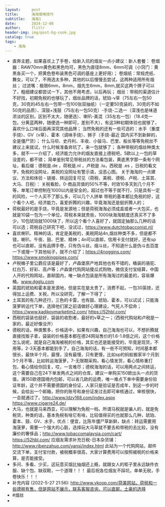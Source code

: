 ```yaml
---
layout:     post
title:      海淘使用技巧
subtitle:   海淘1
date:       2024-12-08
author:     flitlr
header-img: img/post-bg-cook.jpg
catalog: true
tags:
    - 海淘
---
```

- 直奔主题，如果喜欢上了手卷，给新入坑的烟友一点小建议：新人套餐：
       卷烟器：RAW70mm黄色和黑色均可，黑色为直径8mm、6mm可调（小窍门：黄黑各买一个，把黄色卷布装黑色可调的基座上更好用）；
       卷烟纸：常规虎纸、舞女，可以了，不用选太多种，其他的以后慢慢去尝试，这两种适用所有烟丝；
       过滤嘴：极限6mm，8mm，烟先生6mm，8mm,就买这两个牌子可以了，粗细建议都尝试一下，其他不用考虑，以后再玩；
       烟丝：带税的渠道估计不好找，初期免税的也够玩了，烟丝品牌的话，琥珀-v草（75左右一包50克，30克的45左右一包带一包100张双抽纸）（一定要50克装的，30克的不如50克的品质）、深鼓+浅鼓（75左右一包50克）-手烧-二选一（深浅也是味道浓淡的区别，区别不太大，随便选）、喇叭-美混（35左右一包）（18.4克一包，分黄蓝两种，随便选一种即可，差别不大），有这3种初期体验也就够了，喜欢什么口味后面再深究其他品牌；       当然免税的还有一些可选的：水手（重度手烧）、GV（v草）、霍本（调味手烧）、狮子（手烧-最近 国内买不到新鲜的，全是僵尸货）；
       什么马坝、史丹利、丰收、小骏马、巴里、船长等等免税丝不建议上来就试，什么时候准备弃坑了，来一包就够了；
       各种带税的烟丝种类太多，就不一一介绍了，经济能力允许的烟友直接上德税吧，5欧以上一包的草没差的，都不错；
       简单鉴别常见带税丝的方法看包装，黄底黑字那一条有个网址，看后缀：德税是.de ，荷税是.nl ，卢税是 .lu，西税是 .es  ，日税的看文字，免税的没网址，美税的没网址有警示语，没恶心图。
  关于海淘的一点建议、方法和体验 - 链接、转运回复可见（荷税、美税、德税、卢税、土耳其、大马、日税）：
  关税看脸，0-商品货值的50%不等，时效10多天到几个月不等，单笔订单控制在1000以内是安全的，超过也不等于就不行，只是具有一定的风险，一个人买不了那么多，可以几个人拼单
  带税的基本都比免税的好，这个看个人吧，经济能力，喜爱折腾的兴趣，毕竟海淘还是挺折腾人的；
- 荷税最好的是手烧，毕竟是发源地；但是荷税海淘必须成盒或者一大包买，也就是10袋一包为一个单位，荷税本来就贵些，1000块海淘额度还真买不了多少，10包琥珀就1000块了，所以这个看个人喜好了，就固定抽那么几种的话可以选；荷税自己研究下吧，没试过，https://www.dutchtobacconist.nl/
- 喜欢喇叭、精神的话，肯定是美税的，美税网站4n,烟丝种类不多，但是都不错，喇叭、午夜、鼓、巴里、精神；4n可以直邮，信用卡支付就好，还有sp也可以直邮，没有品牌手卷，只有伪斗丝，烟斗丝，不知道什么是伪斗去百度一下或搜一下其他帖子，就不介绍了；https://4noggins.com/    https://www.smokingpipes.com/
- 卢税桶子里公爵应该是最好了，卢森堡原产地其他也有不错的，桶装的骆驼、红白万、好彩、高卢等；卢森堡代购网站傻瓜式购物，微信支付宝结算，中国人开的代购网站，直邮国内，唯一缺点包装是所有海淘过的最差的，容易爆桶。www.dgglu.com
- 英国的琥珀和霍本是发源地，但是实在是太贵了，消费不起，一包30英镑，还得加上运费、关税，所以没研究，了解一下得了；
- 土耳其的有几种还行，三色的卡雷，也有鼓、琥珀、霍本，可以试试；只能海菠萝转运代下单，选择他们家之前请做好心理建设，气死人不偿命；https://www.kadikoymarketim2.com/     https://52hbl.com/
- 西税的袋装也挺好，袋装的收割者，最好的v草之一；（西税代购站和卢税是一家的，最近好像没开）
- 德税的话，种类繁多，价格适中，如果有兴趣，自己海淘也可以，不想折腾就直接找贩子拿，袋装的价格基本都在德24网站售价的1.6-1.8倍之间，这个价格怎么说呢，就是自己海淘被税的价格，其实也还是能接受的，毕竟是现货，不用等，2-3天基本都能到手了，自己海淘的话，有一些不可预知，时间基本都很长，最快半个月，最慢，没有最慢，只有更慢，比如sp的蚂蚁搬家半个月到3个月不等，比如转运海菠萝，7-无限期采购，看心情发货，看心情称重打包，看心情给你回复，哎，一言难尽；德税海淘的话，可以用两点之间转运，这个需要自己在24下单发两点之间的仓库，建议一单购买150欧出头一点的货值，满150欧德国境内包邮，可以省几欧的运费，唯一难点下单中需要身份验证年龄，这个并不需要德国的身份证，人家只是验证是否成年，到这一步的时候，会给出一个邮箱，把你的账号和身份证发过去即可审核通过，审核很快，一会就通过了。http://www.ldzy168.com/index.aspx     https://www.cigarre24.de/
- 大马，也就是马来西亚，可以理解为免税一档，所谓马税就是骗人的，就是免税货，种类的话，基本免税有啥它有啥，比较值得买的也就那么几种，琥珀、霍本、鼓、GV、水手，优点：便宜，比陈年僵尸草新鲜，缺点：转运需要用海菠萝，需要一个强大的心脏，选择玩大马草就不要去和带税的去比较，没有廉价的奢侈品；http://www.tobaccomalaysia.com/cart/      https://52hbl.com/
  应烟友需求补充日税-日本杂货铺：http://www.ribenzahuo.com/yansi/index.html   此站为一个代购网站，邮件交流下单，支付宝付款，被税概率很高，大家计算费用可以按照被税的价格来算，是否能接受。
- 多问、多看、少买，这玩意买烟比抽烟还上瘾，就跟女人的柜子里永远缺件衣服、缺个包、缺双鞋，一个道理！！！
  最后祝各位烟友不踩坑，单单无税，手卷快乐！！！
- 补充内容 (2022-5-27 21:56):
  http://www.vkoop.com/荷美网站，荷税和一些德税有售，但是网站不展示，联系客服咨询，可以直邮，土豪的选择
- #烟丝
-